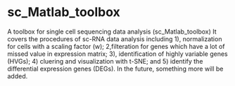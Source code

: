 # sc_Matlab_toolbox
A toolbox for single cell sequencing data analysis (sc_Matlab_toolbox)
It covers the procedures of sc-RNA data analysis including 1), normalization for cells with a scaling factor (w); 2,filteration for genes which have a lot of missed value in expression matrix; 3), identification of highly variable genes (HVGs); 4) cluering and visualization with t-SNE; and 5) identify the differential expression genes (DEGs).
In the future, something more will be added.
